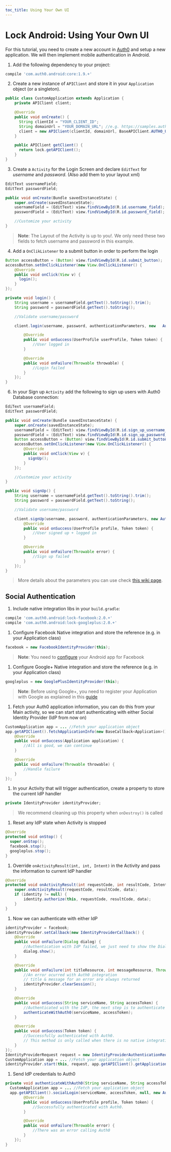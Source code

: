 ```yaml
---
toc_title: Using Your Own UI
---
```


# Lock Android: Using Your Own UI

For this tutorial, you need to create a new account in [Auth0](https://www.auth0.com) and setup a new application. We will then implement mobile authentication in Android.

1.  Add the following dependency to your project:
  ```gradle
compile 'com.auth0.android:core:1.9.+'
  ```

2. Create a new instance of `APIClient` and store it in your `Application` object (or a singleton).
  ```java
  public class CustomApplication extends Application {
      private APIClient client;
  
      @Override
      public void onCreate() {
        String clientId = "YOUR_CLIENT_ID";
        String domainUrl = "YOUR_DOMAIN_URL"; //e.g. https://samples.auth0.com
        client = new APIClient(clientId, domainUrl, BaseAPIClient.AUTH0_US_CDN_URL);
      }
  
      public APIClient getClient() {
        return lock.getAPIClient();
      }
  }
  ```

3. Create a `Activity` for the Login Screen and declare `EditText` for *username* and *password*. (Also add them to your layout xml)
  ```java
  EditText usernameField;
  EditText passwordField;
  
  public void onCreate(Bundle savedInstanceState) {
      super.onCreate(savedInstanceState);
      usernameField = (EditText) view.findViewById(R.id.username_field);
      passwordField = (EditText) view.findViewById(R.id.password_field);
  
      //Customize your activity
  }
  ```
  > **Note**: The Layout of the Activity is up to you!. We only need these two fields to fetch username and password in this example.

4. Add a `OnClikListener` to a submit button in order to perform the login
  ```java
  Button accessButton = (Button) view.findViewById(R.id.submit_button);
  accessButton.setOnClickListener(new View.OnClickListener() {
      @Override
      public void onClick(View v) {
        login();
      }
});
  ```

  ```java
  private void login() {
      String username = usernameField.getText().toString().trim();
      String password = passwordField.getText().toString();
  
      //Validate username/password
  
      client.login(username, password, authenticationParameters, new   AuthenticationCallback() {  
  
          @Override
          public void onSuccess(UserProfile userProfile, Token token) {
              //User logged in
          }
  
          @Override
          public void onFailure(Throwable throwable) {
              //Login failed
          }
      });
  }
  ``` 

6. In your Sign up `Activity` add the following to sign up users with Auth0 Database connection:
  ```java
  EdiText usernameField;
  EditText passwordField;

  public void onCreate(Bundle savedInstanceState) {
      super.onCreate(savedInstanceState);
      usernameField = (EditText) view.findViewById(R.id.sign_up_username_field);
      passwordField = (EditText) view.findViewById(R.id.sign_up_password_field);
      Button accessButton = (Button) view.findViewById(R.id.submit_button);
      accessButton.setOnClickListener(new View.OnClickListener() {
          @Override
          public void onClick(View v) {
            signUp();
          }
      });

      //Customize your activity
  }
  ```

  ```java
  public void signUp() {
      String username = usernameField.getText().toString().trim();
      String password = passwordField.getText().toString();

      //Validate username/password

      client.signUp(username, password, authenticationParameters, new AuthenticationCallback() {
          @Override
          public void onSuccess(UserProfile profile, Token token) {
              //User signed up + logged in
          }

          @Override
          public void onFailure(Throwable error) {
              //Sign up failed
          }
      });
  }
  ```
  > More details about the parameters you can use check [this wiki page](/libraries/lock/sending-authentication-parameters).

## Social Authentication

1. Include native integration libs in your `build.gradle`:
  ```gradle
  compile 'com.auth0.android:lock-facebook:2.0.+'
  compile 'com.auth0.android:lock-googleplus:2.0.+'
  ```
  
1. Configure Facebook Native integration and store the reference (e.g. in your Application class)
  ```java
  facebook = new FacebookIdentityProvider(this);
  ```
  > **Note**: You need to [configure](https://developers.facebook.com/docs/android/getting-started#app_id) your Android app for Facebook 

1. Configure Google+ Native integration and store the reference (e.g. in your Application class)
  ```java
  googleplus = new GooglePlusIdentityProvider(this);
  ```
  > **Note**: Before using Google+, you need to register your Application with Google as explained in this [guide](https://developers.google.com/+/mobile/android/getting-started)
  
1. Fetch your Auth0 application information, you can do this from your Main activity, so we can start start authenticating with either Social Identity Provider (IdP from now on)
  ```java
  CustomApplication app = ... //Fetch your application object
  app.getAPIClient().fetchApplicationInfo(new BaseCallback<Application>() {
      @Override
      public void onSuccess(Application application) {
          //All is good, we can continue
      }

      @Override
      public void onFailure(Throwable throwable) {
          //Handle failure
      }
  });
  ```

1. In your Activity that will trigger authentication, create a property to store the current IdP handler
  ```java
  private IdentityProvider identityProvider;
  ```
  > We recommend cleaning up this property when `onDestroy()` is called
  
1. Reset any IdP state when Activity is stopped
  ```java
  @Override
  protected void onStop() {
    super.onStop();
    facebook.stop();
    googleplus.stop();
  }
  ```
  
1. Override `onActivityResult(int, int, Intent)` in the Activity and pass the information to current IdP handler
  ```java
  @Override
  protected void onActivityResult(int requestCode, int resultCode, Intent data) {
      super.onActivityResult(requestCode, resultCode, data);
      if (identity != null) {
          identity.authorize(this, requestCode, resultCode, data);
      }
  }
  ```

1. Now we can authenticate with either IdP
  ```java
  identityProvider = facebook;
  identityProvider.setCallback(new IdentityProviderCallback() {
      @Override
      public void onFailure(Dialog dialog) {
          //Authentication with IdP failed, we just need to show the Dialog
          dialog.show();
      }

      @Override
      public void onFailure(int titleResource, int messageResource, Throwable throwable) {
          //An error ocurred with Auth0 integration
          // title & message for an error are always returned
          identityProvider.clearSession();
      }

      @Override
      public void onSuccess(String serviceName, String accessToken) {
          //Authenticated with the IdP, the next step is to authenticate with Auth0
          authenticateWithAuth0(serviceName, accessToken);
      }

      @Override
      public void onSuccess(Token token) {
          //Successfully authenticated with Auth0. 
          // This method is only called when there is no native integration (e.g. Instagram)
      }
  });
  IdentityProviderRequest request = new IdentityProviderAuthenticationRequestEvent(Strategies.Facebook.getName());
  CustomApplication app = ... //Fetch your application object
  identityProvider.start(this, request, app.getAPIClient().getApplication());
  ```
  
1. Send IdP credentials to Auth0
  ```java
  private void authenticateWithAuth0(String serviceName, String accessToken) {
    CustomApplication app = ... //Fetch your application object
    app.getAPIClient().socialLogin(serviceName, accessToken, null, new AuthenticationCallback() {
          @Override
          public void onSuccess(UserProfile profile, Token token) {
              //Successfully authenticated with Auth0.
          }

          @Override
          public void onFailure(Throwable error) {
              //There was an error calling Auth0
          }
      });
  }
  ```
